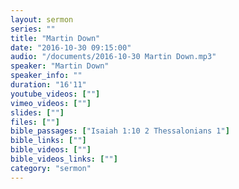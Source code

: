 ```yaml
---
layout: sermon
series: ""
title: "Martin Down"
date: "2016-10-30 09:15:00"
audio: "/documents/2016-10-30 Martin Down.mp3"
speaker: "Martin Down"
speaker_info: ""
duration: "16'11"
youtube_videos: [""]
vimeo_videos: [""]
slides: [""]
files: [""]
bible_passages: ["Isaiah 1:10 2 Thessalonians 1"]
bible_links: [""]
bible_videos: [""]
bible_videos_links: [""]
category: "sermon"
---
```

